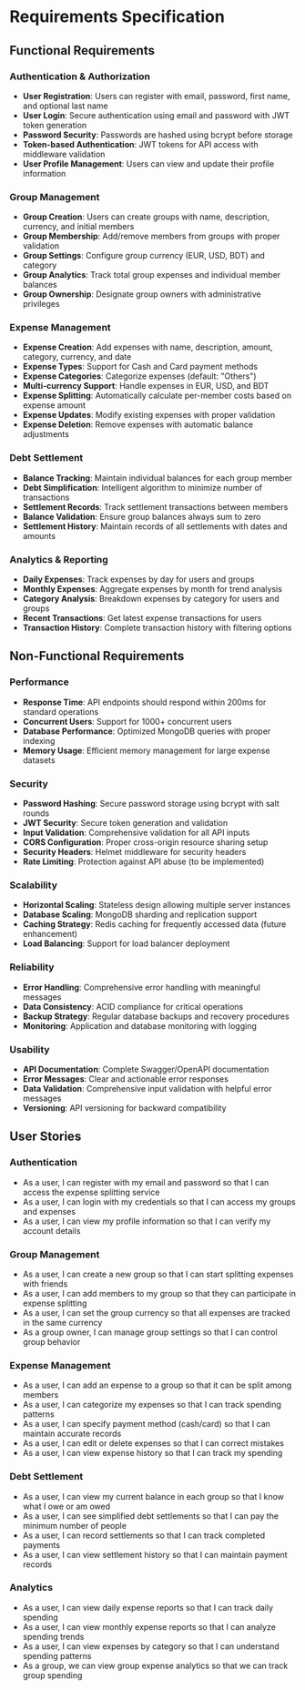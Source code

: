 # Requirements Specification

## Functional Requirements

### Authentication & Authorization
- **User Registration**: Users can register with email, password, first name, and optional last name
- **User Login**: Secure authentication using email and password with JWT token generation
- **Password Security**: Passwords are hashed using bcrypt before storage
- **Token-based Authentication**: JWT tokens for API access with middleware validation
- **User Profile Management**: Users can view and update their profile information

### Group Management
- **Group Creation**: Users can create groups with name, description, currency, and initial members
- **Group Membership**: Add/remove members from groups with proper validation
- **Group Settings**: Configure group currency (EUR, USD, BDT) and category
- **Group Analytics**: Track total group expenses and individual member balances
- **Group Ownership**: Designate group owners with administrative privileges

### Expense Management
- **Expense Creation**: Add expenses with name, description, amount, category, currency, and date
- **Expense Types**: Support for Cash and Card payment methods
- **Expense Categories**: Categorize expenses (default: "Others")
- **Multi-currency Support**: Handle expenses in EUR, USD, and BDT
- **Expense Splitting**: Automatically calculate per-member costs based on expense amount
- **Expense Updates**: Modify existing expenses with proper validation
- **Expense Deletion**: Remove expenses with automatic balance adjustments

### Debt Settlement
- **Balance Tracking**: Maintain individual balances for each group member
- **Debt Simplification**: Intelligent algorithm to minimize number of transactions
- **Settlement Records**: Track settlement transactions between members
- **Balance Validation**: Ensure group balances always sum to zero
- **Settlement History**: Maintain records of all settlements with dates and amounts

### Analytics & Reporting
- **Daily Expenses**: Track expenses by day for users and groups
- **Monthly Expenses**: Aggregate expenses by month for trend analysis
- **Category Analysis**: Breakdown expenses by category for users and groups
- **Recent Transactions**: Get latest expense transactions for users
- **Transaction History**: Complete transaction history with filtering options

## Non-Functional Requirements

### Performance
- **Response Time**: API endpoints should respond within 200ms for standard operations
- **Concurrent Users**: Support for 1000+ concurrent users
- **Database Performance**: Optimized MongoDB queries with proper indexing
- **Memory Usage**: Efficient memory management for large expense datasets

### Security
- **Password Hashing**: Secure password storage using bcrypt with salt rounds
- **JWT Security**: Secure token generation and validation
- **Input Validation**: Comprehensive validation for all API inputs
- **CORS Configuration**: Proper cross-origin resource sharing setup
- **Security Headers**: Helmet middleware for security headers
- **Rate Limiting**: Protection against API abuse (to be implemented)

### Scalability
- **Horizontal Scaling**: Stateless design allowing multiple server instances
- **Database Scaling**: MongoDB sharding and replication support
- **Caching Strategy**: Redis caching for frequently accessed data (future enhancement)
- **Load Balancing**: Support for load balancer deployment

### Reliability
- **Error Handling**: Comprehensive error handling with meaningful messages
- **Data Consistency**: ACID compliance for critical operations
- **Backup Strategy**: Regular database backups and recovery procedures
- **Monitoring**: Application and database monitoring with logging

### Usability
- **API Documentation**: Complete Swagger/OpenAPI documentation
- **Error Messages**: Clear and actionable error responses
- **Data Validation**: Comprehensive input validation with helpful error messages
- **Versioning**: API versioning for backward compatibility

## User Stories

### Authentication
- As a user, I can register with my email and password so that I can access the expense splitting service
- As a user, I can login with my credentials so that I can access my groups and expenses
- As a user, I can view my profile information so that I can verify my account details

### Group Management
- As a user, I can create a new group so that I can start splitting expenses with friends
- As a user, I can add members to my group so that they can participate in expense splitting
- As a user, I can set the group currency so that all expenses are tracked in the same currency
- As a group owner, I can manage group settings so that I can control group behavior

### Expense Management
- As a user, I can add an expense to a group so that it can be split among members
- As a user, I can categorize my expenses so that I can track spending patterns
- As a user, I can specify payment method (cash/card) so that I can maintain accurate records
- As a user, I can edit or delete expenses so that I can correct mistakes
- As a user, I can view expense history so that I can track my spending

### Debt Settlement
- As a user, I can view my current balance in each group so that I know what I owe or am owed
- As a user, I can see simplified debt settlements so that I can pay the minimum number of people
- As a user, I can record settlements so that I can track completed payments
- As a user, I can view settlement history so that I can maintain payment records

### Analytics
- As a user, I can view daily expense reports so that I can track daily spending
- As a user, I can view monthly expense reports so that I can analyze spending trends
- As a user, I can view expenses by category so that I can understand spending patterns
- As a group, we can view group expense analytics so that we can track group spending
